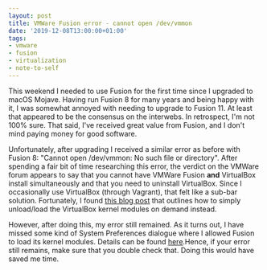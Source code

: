 ```yaml
---
layout: post
title: VMWare Fusion error - cannot open /dev/vmmon
date: '2019-12-08T13:00:00+01:00'
tags:
- vmware
- fusion
- virtualization
- note-to-self
---
```


This weekend I needed to use Fusion for the first time since I upgraded to macOS Mojave. Having run Fusion 8 for many years and being happy with it, I was somewhat annoyed with needing to upgrade to Fusion 11. At least that appeared to be the consensus on the interwebs. In retrospect, I'm not 100% sure. That said, I've received great value from Fusion, and I don't mind paying money for good software.

Unfortunately, after upgrading I received a similar error as before with Fusion 8: "Cannot open /dev/vmmon: No such file or directory". After spending a fair bit of time researching this error, the verdict on the VMWare forum appears to say that you cannot have VMWare Fusion **and** VirtualBox install simultaneously and that you need to uninstall VirtualBox. Since I occasionally use VirtualBox (through Vagrant), that felt like a sub-bar solution. Fortunately, I found [this blog post](https://www.kastelo.net/blog/2017-05/coexisting-virtualbox-vmware-fusion-macos/) that outlines how to simply unload/load the VirtualBox kernel modules on demand instead.

However, after doing this, my error still remained. As it turns out, I have missed some kind of System Preferences dialogue where I allowed Fusion to load its kernel modules. Details can be found [here](http://www.programmersought.com/article/9068165406/).Hence, if your error still remains, make sure that you double check that. Doing this would have saved me time.
